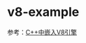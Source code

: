 # v8-example

参考：[C++中嵌入V8引擎](https://www.juneleo.cn/2021/08/01/C-%E4%B8%AD%E5%B5%8C%E5%85%A5V8%E5%BC%95%E6%93%8E/#more)